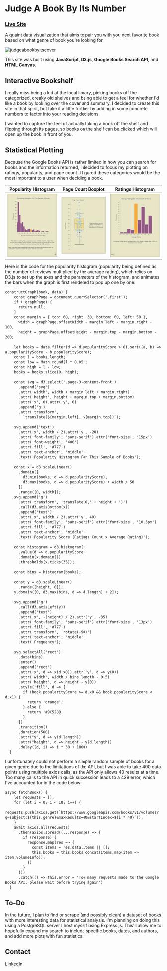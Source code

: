 # Judge A Book By Its Number

### [Live Site](https://glenpark00.github.io/JudgeABookByItsNumber/)

A quaint data visualization that aims to pair you with you next favorite book based on what genre of book you're looking for.

![judgeabookbyitscover](https://github.com/glenpark00/JudgeABookByItsNumber/blob/master/src/assets/homepage.gif)

This site was built using **JavaScript**, **D3.js**, **Google Books Search API**, and **HTML Canvas**.

## Interactive Bookshelf

I really miss being a kid at the local library, picking books off the categorized, creaky old shelves and being able to get a feel for whether I'd like a book by looking over the cover and summary. I decided to create this site in that spirit, but take it a little further by adding in some concrete numbers to factor into your reading decisions.

I wanted to capture the feel of actually taking a book off the shelf and flipping through its pages, so books on the shelf can be clicked which will open up the book in front of you. 

## Statistical Plotting

Because the Google Books API is rather limited in how you can search for books and the information returned, I decided to focus my plotting on ratings, popularity, and page count. I figured these categories would be the most important to a user when deciding a book. 

| Popularity Histogram | Page Count Boxplot | Ratings Histogram | 
| -------------------- | ------------------ | ----------------- |
| ![pop_hist](https://github.com/glenpark00/JudgeABookByItsNumber/blob/master/src/assets/pop_hist.png) | ![page_count_boxplot](https://github.com/glenpark00/JudgeABookByItsNumber/blob/master/src/assets/page_count_boxplot.png) | ![ratings_hist](https://github.com/glenpark00/JudgeABookByItsNumber/blob/master/src/assets/rating_hist.png)

Here is the code for the popularity histogram (popularity being defined as the number of reviews multiplied by the average rating), which relies on D3.js to set up the axes and the parameters of the histogram, and animates the bars when the graph is first rendered to pop up one by one. 

``` 
constructGraph(book, data) {
    const graphPage = document.querySelector('.first');
    if (!graphPage) {
      return null;
    }
    const margin = { top: 60, right: 30, bottom: 60, left: 50 },
      width = graphPage.offsetWidth - margin.left - margin.right - 100,
      height = graphPage.offsetHeight - margin.top - margin.bottom - 200;

    let books = data.filter(d => d.popularityScore > 0).sort((a, b) => a.popularityScore - b.popularityScore);
    const l = books.length;
    const low = Math.round(l * 0.05);
    const high = l - low;
    books = books.slice(0, high);

    const svg = d3.select('.page-3-content-front')
      .append('svg')
      .attr('width', width + margin.left + margin.right)
      .attr('height', height + margin.top + margin.bottom)
      .attr('x', 0).attr('y', 0)
      .append('g')
      .attr('transform',
        `translate(${margin.left}, ${margin.top})`);

    svg.append('text')
      .attr('x', width / 2).attr('y', -20)
      .attr('font-family', 'sans-serif').attr('font-size', '15px')
      .attr('font-weight', '400')
      .attr('fill', '#777')
      .attr('text-anchor', 'middle')
      .text('Popularity Histogram For This Sample of Books');

    const x = d3.scaleLinear()
      .domain([
        d3.min(books, d => d.popularityScore),
        d3.max(books, d => d.popularityScore) + width / 50
      ])
      .range([0, width]);
    svg.append('g')
      .attr('transform', 'translate(0,' + height + ')')
      .call(d3.axisBottom(x))
      .append('text')
      .attr('x', width / 2).attr('y', 40)
      .attr('font-family', 'sans-serif').attr('font-size', '10.5px')
      .attr('fill', '#777')
      .attr('text-anchor', 'middle')
      .text('Popularity Score (Ratings Count x Average Rating)');

    const histogram = d3.histogram()
      .value(d => d.popularityScore)
      .domain(x.domain())
      .thresholds(x.ticks(35));

    const bins = histogram(books);

    const y = d3.scaleLinear()
      .range([height, 0]);
    y.domain([0, d3.max(bins, d => d.length) + 2]);

    svg.append('g')
      .call(d3.axisLeft(y))
      .append('text')
      .attr('x', -(height) / 2).attr('y', -35)
      .attr('font-family', 'sans-serif').attr('font-size', '13px')
      .attr('fill', '#777')
      .attr('transform', 'rotate(-90)')
      .attr('text-anchor', 'middle')
      .text('Frequency');

    svg.selectAll('rect')
      .data(bins)
      .enter()
      .append('rect')
      .attr('x', d => x(d.x0)).attr('y', d => y(0))
      .attr('width', width / bins.length - 0.5)
      .attr('height', d => height - y(0))
      .style('fill', d => {
        if (book.popularityScore >= d.x0 && book.popularityScore < d.x1) {
          return 'orange';
        } else {
          return '#9C528B'
        }
      })
      .transition()
      .duration(500)
      .attr("y", d => y(d.length))
      .attr("height", d => height - y(d.length))
      .delay((d, i) => i * 30 + 1800)
  }
  ```
  
I unfortunately could not perform a simple random sample of books for a given genre due to the limitations of the API, but I was able to take 400 data points using multiple axios calls, as the API only allows 40 results at a time. Too many calls to the API in quick succession leads to a 429 error, which I've accounted for in the code below: 

``` 
async fetchBook() {
    let requests = [];
    for (let i = 0; i < 10; i++) {
      requests.push(axios.get(`https://www.googleapis.com/books/v1/volumes?q=subject:${this.genre}&maxResults=40&startIndex=${i * 40}`));
    }
    await axios.all(requests)
      .then(axios.spread((...response) => {
        if (response) {
          response.map(res => {
            const items = res.data.items || [];
            this.books = this.books.concat(items.map(item => item.volumeInfo));
          })
        }
      }))
      .catch(() => this.error = 'Too many requests made to the Google Books API, please wait before trying again')
  }
```

## To-Do

In the future, I plan to find or scrape (and possibly clean) a dataset of books with more interesting data for statistical analysis. I'm planning on doing this using a PostgreSQL server I host myself using Express.js. This'll allow me to hopefully expand my search to include specific books, dates, and authors, and add more plots with fun statistics.

## Contact

[LinkedIn](https://www.linkedin.com/in/glen-park/)
